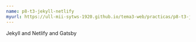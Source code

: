 ```yaml
---
name: p8-t3-jekyll-netlify
myurl: https://ull-mii-sytws-1920.github.io/tema3-web/practicas/p8-t3-jekyll-netlify/
---
```


Jekyll and Netlify and Gatsby

